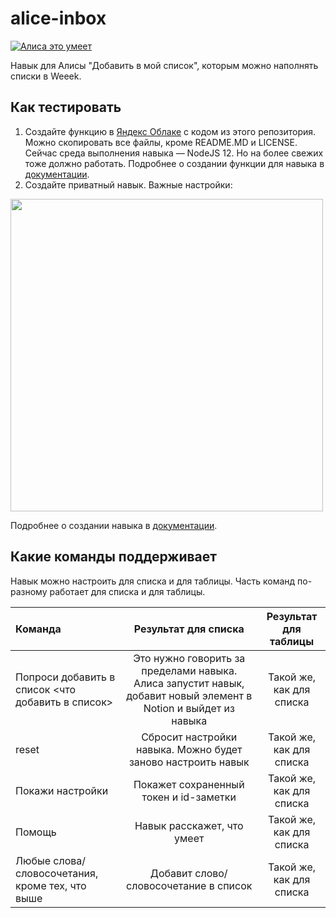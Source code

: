 # alice-inbox
<a href="https://dialogs.yandex.ru/store/skills/2d8532fa-dobavit-v-noush?utm_source=site&utm_medium=badge&utm_campaign=v1&utm_term=d1" target="_blank"><img alt="Алиса это умеет" src="https://dialogs.s3.yandex.net/badges/v1-term1.svg"/></a>

Навык для Алисы "Добавить в мой список", которым можно наполнять списки в Weeek.

## Как тестировать
1. Создайте функцию в [Яндекс Облаке](https://cloud.yandex.ru/) с кодом из этого репозитория. Можно скопировать все файлы, кроме README.MD и LICENSE.
   Сейчас среда выполнения навыка — NodeJS 12. Но на более свежих тоже должно работать.
   Подробнее о создании функции для навыка в [документации](https://cloud.yandex.ru/docs/functions/tutorials/alice-skill).
2. Создайте приватный навык. Важные настройки:

<img src="https://github.com/kodilo-inc/notion-alice/blob/main/private-skill-settings.png?raw=true" width="500">

Подробнее о создании навыка в [документации](https://yandex.ru/dev/dialogs/alice/doc/publish.html).

## Какие команды поддерживает
Навык можно настроить для списка и для таблицы. Часть команд по-разному работает для списка и для таблицы.

| Команда | Результат для списка | Результат для таблицы |
| :-- |:--: | :--: |
| Попроси добавить в список <что добавить в список> | Это нужно говорить за пределами навыка. Алиса запустит навык, добавит новый элемент в Notion и выйдет из навыка | Такой же, как для списка |
| reset | Сбросит настройки навыка. Можно будет заново настроить навык | Такой же, как для списка |
| Покажи настройки | Покажет сохраненный токен и id-заметки |  Такой же, как для списка |
| Помощь | Навык расскажет, что умеет | Такой же, как для списка |
| Любые слова/словосочетания, кроме тех, что выше | Добавит слово/словосочетание в список | Такой же, как для списка |
